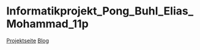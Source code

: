 # Informatikprojekt_Pong_Buhl_Elias_Mohammad_11p




[Projektseite](https://github.com/Sarius1/Informatikprojekt_Pong_Buhl_Elias_Mohammad_11pd/blob/main/Projektseite.md)
[Blog](https://github.com/Sarius1/Informatikprojekt_Pong_Buhl_Elias_Mohammad_11pd/blob/main/Blog.md)
